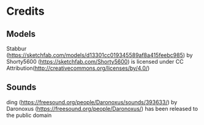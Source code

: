 # Credits

## Models

Stabbur (https://sketchfab.com/models/d13301cc019345589af8a415feebc985) by Shorty5600 (https://sketchfab.com/Shorty5600) is licensed under CC Attribution(http://creativecommons.org/licenses/by/4.0/)


## Sounds

ding (https://freesound.org/people/Daronoxus/sounds/393633/) by Daronoxus (https://freesound.org/people/Daronoxus/) has been released to the public domain